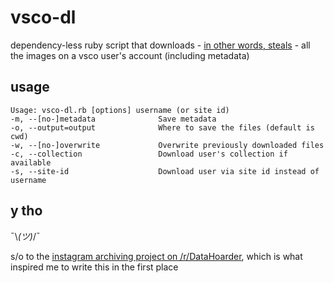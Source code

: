 vsco-dl
=======

dependency-less ruby script that downloads - [in other words, steals](https://nakedsecurity.sophos.com/2017/09/12/why-are-redditors-ripping-images-from-instagram-because-they-can/) - all the images on a vsco user's account (including metadata)

usage
-----
    Usage: vsco-dl.rb [options] username (or site id)
    -m, --[no-]metadata              Save metadata
    -o, --output=output              Where to save the files (default is cwd)
    -w, --[no-]overwrite             Overwrite previously downloaded files
    -c, --collection                 Download user's collection if available
    -s, --site-id                    Download user via site id instead of username

y tho
-----
¯\\_(ツ)_/¯

s/o to the [instagram archiving project on /r/DataHoarder](https://www.reddit.com/r/DataHoarder/comments/5m36zr/distributed_archivingsnapshots_of_instagram/), which is what inspired me to write this in the first place
